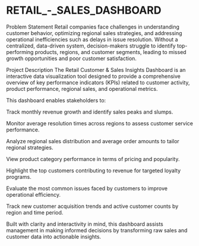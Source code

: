 # RETAIL_-_SALES_DASHBOARD

 Problem Statement
Retail companies face challenges in understanding customer behavior, optimizing regional sales strategies, and addressing operational inefficiencies such as delays in issue resolution. Without a centralized, data-driven system, decision-makers struggle to identify top-performing products, regions, and customer segments, leading to missed growth opportunities and poor customer satisfaction.

Project Description
The Retail Customer & Sales Insights Dashboard is an interactive data visualization tool designed to provide a comprehensive overview of key performance indicators (KPIs) related to customer activity, product performance, regional sales, and operational metrics.

This dashboard enables stakeholders to:

Track monthly revenue growth and identify sales peaks and slumps.

Monitor average resolution times across regions to assess customer service performance.

Analyze regional sales distribution and average order amounts to tailor regional strategies.

View product category performance in terms of pricing and popularity.

Highlight the top customers contributing to revenue for targeted loyalty programs.

Evaluate the most common issues faced by customers to improve operational efficiency.

Track new customer acquisition trends and active customer counts by region and time period.

Built with clarity and interactivity in mind, this dashboard assists management in making informed decisions by transforming raw sales and customer data into actionable insights.

